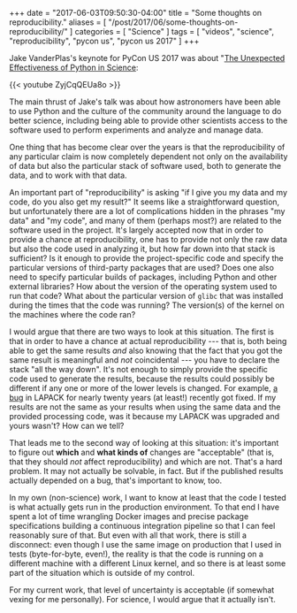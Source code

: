 +++
date = "2017-06-03T09:50:30-04:00"
title = "Some thoughts on reproducibility."
aliases = [
    "/post/2017/06/some-thoughts-on-reproducibility/"
]
categories = [ "Science" ]
tags = [ "videos", "science", "reproducibility", "pycon us", "pycon us 2017" ]
+++

Jake VanderPlas's keynote for PyCon US 2017 was about "[The Unexpected
Effectiveness of Python in
Science](https://www.youtube.com/watch?v=ZyjCqQEUa8o):

{{< youtube ZyjCqQEUa8o >}}

The main thrust of Jake's talk was about how astronomers have been able to use
Python and the culture of the community around the language to do better
science, including being able to provide other scientists access to the
software used to perform experiments and analyze and manage data.

One thing that has become clear over the years is that the reproducibility of
any particular claim is now completely dependent not only on the availability
of data but also the particular stack of software used, both to generate the
data, and to work with that data.

An important part of "reproducibility" is asking "if I give you my data and my
code, do you also get my result?" It seems like a straightforward question, but
unfortunately there are a lot of complications hidden in the phrases "my data"
and "my code", and many of them (perhaps most?) are related to the software
used in the project. It's largely accepted now that in order to provide a
chance at reproducibility, one has to provide not only the raw data but also
the code used in analyzing it, but how far down into that stack is sufficient?
Is it enough to provide the project-specific code and specify the particular
versions of third-party packages that are used? Does one also need to specify
particular builds of packages, including Python and other external libraries?
How about the version of the operating system used to run that code? What about
the particular version of `glibc` that was installed during the times that the
code was running? The version(s) of the kernel on the machines where the code
ran?

I would argue that there are two ways to look at this situation. The first is
that in order to have a chance at actual reproducibility --- that is, both
being able to get the same results *and* also knowing that the fact that you
got the same result is meaningful and *not* coincidental --- you have to
declare the stack "all the way down". It's not enough to simply provide the
specific code used to generate the results, because the results could possibly
be different if any one or more of the lower levels is changed. For example, [a
bug](https://github.com/Reference-LAPACK/lapack/issues/92) in LAPACK for nearly
twenty years (at least!) recently got fixed. If my results are not the same as
your results when using the same data and the provided processing code, was it
because my LAPACK was upgraded and yours wasn't? How can we tell?

That leads me to the second way of looking at this situation: it's important to
figure out **which** and **what kinds of** changes are "acceptable" (that is,
that they should *not* affect reproducibility) and which are not. That's a hard
problem.  It may not actually be solvable, in fact. But if the published
results actually depended on a bug, that's important to know, too.

In my own (non-science) work, I want to know at least that the code I tested is
what actually gets run in the production environment. To that end I have spent
a lot of time wrangling Docker images and precise package specifications
building a continuous integration pipeline so that I can feel reasonably sure
of that. But even with all that work, there is still a disconnect: even though
I use the same image on production that I used in tests (byte-for-byte, even!),
the reality is that the code is running on a different machine with a different
Linux kernel, and so there is at least some part of the situation which is
outside of my control.

For my current work, that level of uncertainty is acceptable (if somewhat
vexing for me personally). For science, I would argue that it actually isn't. 

